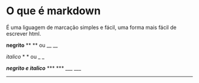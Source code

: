 # O que é markdown

É uma liguagem de marcação simples e fácil, uma forma mais fácil de escrever html.

**negrito**  ** ** ou __ __

*italico*  * * ou _ _

***negrito e italico***  *** *** ___ ___


---

